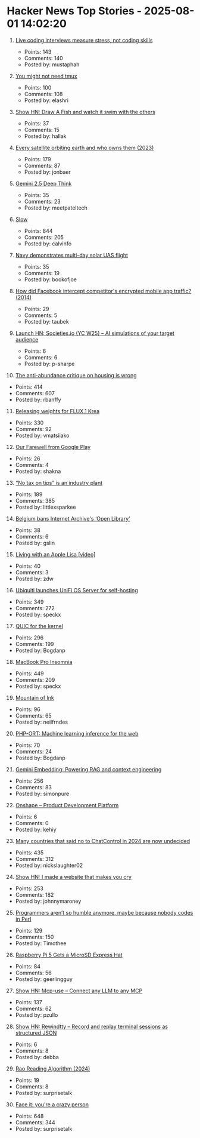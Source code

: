 # Hacker News Top Stories - 2025-08-01 14:02:20

1. [Live coding interviews measure stress, not coding skills](https://hadid.dev/posts/living-coding/)
   - Points: 143
   - Comments: 140
   - Posted by: mustaphah

2. [You might not need tmux](https://bower.sh/you-might-not-need-tmux)
   - Points: 100
   - Comments: 108
   - Posted by: elashri

3. [Show HN: Draw A Fish and watch it swim with the others](https://drawafish.com)
   - Points: 37
   - Comments: 15
   - Posted by: hallak

4. [Every satellite orbiting earth and who owns them (2023)](https://dewesoft.com/blog/every-satellite-orbiting-earth-and-who-owns-them)
   - Points: 179
   - Comments: 87
   - Posted by: jonbaer

5. [Gemini 2.5 Deep Think](https://blog.google/products/gemini/gemini-2-5-deep-think/)
   - Points: 35
   - Comments: 23
   - Posted by: meetpateltech

6. [Slow](https://michaelnotebook.com/slow/index.html)
   - Points: 844
   - Comments: 205
   - Posted by: calvinfo

7. [Navy demonstrates multi-day solar UAS flight](https://www.navair.navy.mil/news/Navy-demonstrates-multi-day-solar-UAS-flight/Tue-07292025-1554)
   - Points: 35
   - Comments: 19
   - Posted by: bookofjoe

8. [How did Facebook intercept competitor's encrypted mobile app traffic? (2014)](https://haxrob.net/onavo-facebook-ssl-mitm-technical-analysis/)
   - Points: 29
   - Comments: 5
   - Posted by: taubek

9. [Launch HN: Societies.io (YC W25) – AI simulations of your target audience](undefined)
   - Points: 6
   - Comments: 6
   - Posted by: p-sharpe

10. [The anti-abundance critique on housing is wrong](https://www.derekthompson.org/p/the-anti-abundance-critique-on-housing)
   - Points: 414
   - Comments: 607
   - Posted by: rbanffy

11. [Releasing weights for FLUX.1 Krea](https://www.krea.ai/blog/flux-krea-open-source-release)
   - Points: 330
   - Comments: 92
   - Posted by: vmatsiiako

12. [Our Farewell from Google Play](https://secuso.aifb.kit.edu/english/2809.php)
   - Points: 26
   - Comments: 4
   - Posted by: shakna

13. [“No tax on tips” is an industry plant](https://www.newyorker.com/magazine/2025/08/04/no-tax-on-tips-is-an-industry-plant)
   - Points: 189
   - Comments: 385
   - Posted by: littlexsparkee

14. [Belgium bans Internet Archive's ‘Open Library’](https://torrentfreak.com/belgium-bans-internet-archives-open-library-in-sweeping-site-blocking-order/)
   - Points: 38
   - Comments: 6
   - Posted by: gslin

15. [Living with an Apple Lisa [video]](https://www.youtube.com/watch?v=KISxcJ2DydY)
   - Points: 40
   - Comments: 3
   - Posted by: zdw

16. [Ubiquiti launches UniFi OS Server for self-hosting](https://lazyadmin.nl/home-network/unifi-os-server/)
   - Points: 349
   - Comments: 272
   - Posted by: speckx

17. [QUIC for the kernel](https://lwn.net/Articles/1029851/)
   - Points: 296
   - Comments: 199
   - Posted by: Bogdanp

18. [MacBook Pro Insomnia](https://manuel.bernhardt.io/posts/2025-07-24-macbook-pro-insomnia)
   - Points: 449
   - Comments: 209
   - Posted by: speckx

19. [Mountain of Ink](https://mountainofink.com)
   - Points: 96
   - Comments: 65
   - Posted by: neilfrndes

20. [PHP-ORT: Machine learning inference for the web](https://krakjoe.github.io/ort/)
   - Points: 70
   - Comments: 24
   - Posted by: Bogdanp

21. [Gemini Embedding: Powering RAG and context engineering](https://developers.googleblog.com/en/gemini-embedding-powering-rag-context-engineering/)
   - Points: 256
   - Comments: 83
   - Posted by: simonpure

22. [Onshape – Product Development Platform](https://www.onshape.com/en/)
   - Points: 6
   - Comments: 0
   - Posted by: kehiy

23. [Many countries that said no to ChatControl in 2024 are now undecided](https://digitalcourage.social/@echo_pbreyer/114946559233051667)
   - Points: 435
   - Comments: 312
   - Posted by: nickslaughter02

24. [Show HN: I made a website that makes you cry](https://www.cryonceaweek.com)
   - Points: 253
   - Comments: 182
   - Posted by: johnnymaroney

25. [Programmers aren’t so humble anymore, maybe because nobody codes in Perl](https://www.wired.com/story/programmers-arent-humble-anymore-nobody-codes-in-perl/)
   - Points: 129
   - Comments: 150
   - Posted by: Timothee

26. [Raspberry Pi 5 Gets a MicroSD Express Hat](https://www.cnx-software.com/2025/07/28/raspberry-pi-5-gets-a-microsd-express-hat/)
   - Points: 84
   - Comments: 56
   - Posted by: geerlingguy

27. [Show HN: Mcp-use – Connect any LLM to any MCP](https://github.com/mcp-use/mcp-use)
   - Points: 137
   - Comments: 62
   - Posted by: pzullo

28. [Show HN: Rewindtty – Record and replay terminal sessions as structured JSON](https://github.com/debba/rewindtty)
   - Points: 6
   - Comments: 8
   - Posted by: debba

29. [Rao Reading Algorithm (2024)](https://raohacker.com/rao-reading-algorithm/)
   - Points: 19
   - Comments: 8
   - Posted by: surprisetalk

30. [Face it: you're a crazy person](https://www.experimental-history.com/p/face-it-youre-a-crazy-person)
   - Points: 648
   - Comments: 344
   - Posted by: surprisetalk

